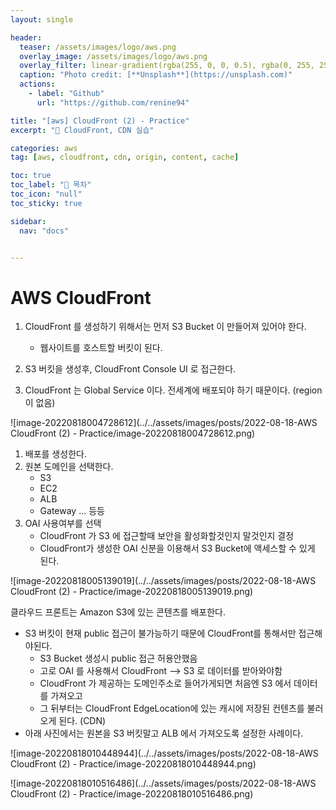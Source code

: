 ```yaml
---
layout: single

header:
  teaser: /assets/images/logo/aws.png
  overlay_image: /assets/images/logo/aws.png
  overlay_filter: linear-gradient(rgba(255, 0, 0, 0.5), rgba(0, 255, 255, 0.5))
  caption: "Photo credit: [**Unsplash**](https://unsplash.com)"
  actions:
    - label: "Github"
      url: "https://github.com/renine94"

title: "[aws] CloudFront (2) - Practice"
excerpt: "🚀 CloudFront, CDN 실습"

categories: aws
tag: [aws, cloudfront, cdn, origin, content, cache]

toc: true
toc_label: "📕 목차"
toc_icon: "null"
toc_sticky: true

sidebar:
  nav: "docs"


---
```


# AWS CloudFront



1. CloudFront 를 생성하기 위해서는 먼저 S3 Bucket 이 만들어져 있어야 한다.
   - 웹사이트를 호스트할 버킷이 된다.

2. S3 버킷을 생성후, CloudFront Console UI 로 접근한다. 
3. CloudFront 는 Global Service 이다. 전세계에 배포되야 하기 때문이다. (region이 없음)

![image-20220818004728612](../../assets/images/posts/2022-08-18-AWS CloudFront (2) - Practice/image-20220818004728612.png)





1. 배포를 생성한다.
2. 원본 도메인을 선택한다.
   - S3
   - EC2
   - ALB
   - Gateway ... 등등
3. OAI 사용여부를 선택
   - CloudFront 가 S3 에 접근할때 보안을 활성화할것인지 말것인지 결정
   - CloudFront가 생성한 OAI 신분을 이용해서 S3 Bucket에 액세스할 수 있게 된다.

![image-20220818005139019](../../assets/images/posts/2022-08-18-AWS CloudFront (2) - Practice/image-20220818005139019.png)



클라우드 프론트는 Amazon S3에 있는 콘텐츠를 배포한다.

- S3 버킷이 현재 public 접근이 불가능하기 때문에 CloudFront를 통해서만 접근해야된다.
  - S3 Bucket 생성시 public 접근 허용안했음
  - 고로 OAI 를 사용해서 CloudFront --> S3 로 데이터를 받아와야함
  - CloudFront 가 제공하는 도메인주소로 들어가게되면 처음엔 S3 에서 데이터를 가져오고
  - 그 뒤부터는 CloudFront EdgeLocation에 있는 캐시에 저장된 컨텐츠를 불러오게 된다. (CDN)
- 아래 사진에서는 원본을 S3 버킷말고 ALB 에서 가져오도록 설정한 사례이다.

![image-20220818010448944](../../assets/images/posts/2022-08-18-AWS CloudFront (2) - Practice/image-20220818010448944.png)

![image-20220818010516486](../../assets/images/posts/2022-08-18-AWS CloudFront (2) - Practice/image-20220818010516486.png)
